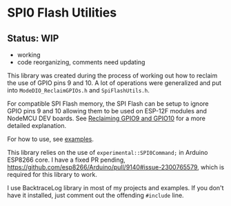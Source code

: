 # SPI0 Flash Utilities

## Status: WIP
* working
* code reorganizing, comments need updating

This library was created during the process of working out how to reclaim the use of GPIO pins 9 and 10.
A lot of operations were generalized and put into `ModeDIO_ReclaimGPIOs.h` and `SpiFlashUtils.h`.

For compatible SPI Flash memory, the SPI Flash can be setup to ignore GPIO pins 9 and 10 allowing them to be used on ESP-12F modules and NodeMCU DEV boards.
See [Reclaiming GPIO9 and GPIO10](https://github.com/mhightower83/Arduino-ESP8266-misc/wiki/Pins-GPIO9-and-GPIO10) for a more detailed explanation.

For how to use, see [examples](https://github.com/mhightower83/SpiFlashUtils/tree/master/examples#readme).

This library relies on the use of `experimental::SPI0Command;` in Arduino ESP8266 core. I have a fixed PR pending, https://github.com/esp8266/Arduino/pull/9140#issue-2300765579, which is required for this library to work.

I use BacktraceLog library in most of my projects and examples.
If you don't have it installed, just comment out the offending `#include` line.
